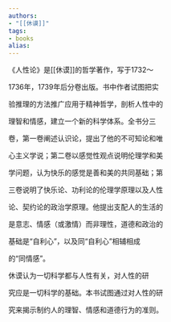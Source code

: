 ```yaml
---
authors:
- "[[休谟]]"
tags:
- books 
alias:
---
```

《人性论》是[[休谟]]的哲学著作，写于1732～

1736年，1739年后分卷出版。书中作者试图把实

验推理的方法推广应用于精神哲学，剖析人性中的

理智和情感，建立一个新的科学体系。全书分三

卷，第一卷阐述认识论，提出了他的不可知论和唯

心主义学说；第二卷以感觉性观点说明伦理学和美

学问题，认为快乐的感觉是善和美的共同基础；第

三卷说明了快乐论、功利论的伦理学原理以及人性

论、契约论的政治学原理。他提出支配人的生活的

是意志、情感（或激情）而非理性，道德和政治的

基础是“自利心”，以及同“自利心”相辅相成

的“同情感”。

休谟认为一切科学都与人性有关，对人性的研

究应是一切科学的基础。本书试图通过对人性的研

究来揭示制约人的理智、情感和道德行为的准则。